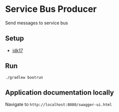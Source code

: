 # Service Bus Producer 

Send messages to service bus

## Setup
- [jdk17](https://www.oracle.com/java/technologies/javase/jdk17-archive-downloads.html)

## Run

`./gradlew bootrun`

## Application documentation locally

Navigate to `http://localhost:8080/swagger-ui.html`
